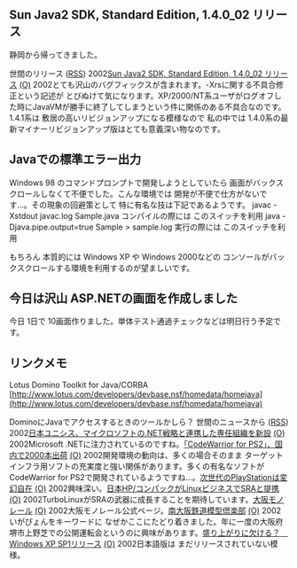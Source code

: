 ## Sun Java2 SDK, Standard Edition, 1.4.0_02 リリース

静岡から帰ってきました。







世間のリリース ([RSS](ig020912-release.xml)) 2002[Sun Java2 SDK, Standard Edition, 1.4.0_02 リリース](http://java.sun.com/j2se/1.4/download.html) [(O)](http://java.sun.com/j2se/1.4/download.html) 2002とても沢山のバグフィックスが含まれます。-Xrsに関する不具合修正という記述が とびぬけて気になります。XP/2000/NT系ユーザがログオフした時にJavaVMが勝手に終了してしまうという件に関係のある不具合なのです。1.4.1系は 敷居の高いリビジョンアップになる模様なので 私の中では 1.4.0系の最新マイナーリビジョンアップ版はとても意義深い物なのです。

## Javaでの標準エラー出力


Windows 98 のコマンドプロンプトで開発しようとしていたら 画面がバックスクロールしなくて不便でした。こんな環境では
開発が不便で仕方がないです…。その現象の回避策として 特に有名な技は下記であるようです。
javac -Xstdout javac.log Sample.java
  コンパイルの際には このスイッチを利用
  java -Djava.pipe.output=true Sample > sample.log
  実行の際には このスイッチを利用


もちろん 本質的には Windows XP や Windows 2000などの コンソールがバックスクロールする環境を利用するのが望ましいです。

## 今日は沢山 ASP.NETの画面を作成しました


今日 1日で 10画面作りました。単体テスト通過チェックなどは明日行う予定です。

## リンクメモ

Lotus Domino Toolkit for Java/CORBA
  [http://www.lotus.com/developers/devbase.nsf/homedata/homejava](http://www.lotus.com/developers/devbase.nsf/homedata/homejava)


DominoにJavaでアクセスするときのツールかしら？
世間のニュースから ([RSS](ig020912-news.xml)) 2002[日本ユニシス、マイクロソフトの.NET戦略と連携した専任組織を新設](http://www.computerworld.jp/contents/free/200209/20020909unisys.html) [(O)](http://www.computerworld.jp/contents/free/200209/20020909unisys.html) 2002Microsoft .NETに注力されているのですね。[「CodeWarrior for PS2」、国内で2000本出荷](http://www.zdnet.co.jp/news/0209/10/njbt_07.html) [(O)](http://www.zdnet.co.jp/news/0209/10/njbt_07.html) 2002開発環境の動向は、多くの場合そのまま ターゲットインフラ用ソフトの充実度と強い関係があります。多くの有名なソフトが CodeWarrior for PS2で開発されているようですね…。[次世代のPlayStationは変幻自在](http://www.zdnet.co.jp/news/0209/09/xert_ps3.html) [(O)](http://www.zdnet.co.jp/news/0209/09/xert_ps3.html) 2002興味深い。[日本HP/コンパックがLinuxビジネスでSRAと提携](http://biztech.nikkeibp.co.jp/wcs/leaf/CID/onair/biztech/comp/205832) [(O)](http://biztech.nikkeibp.co.jp/wcs/leaf/CID/onair/biztech/comp/205832) 2002TurboLinuxがSRAの武器に成長することを期待しています。[大阪モノレール](http://www.osaka-monorail.co.jp/) [(O)](http://www.osaka-monorail.co.jp/) 2002大阪モノレール公式ページ。[南大阪鉄道模型倶楽部](http://homepage3.nifty.com/SORC/index.html) [(O)](http://homepage3.nifty.com/SORC/index.html) 2002いがぴょんをキーワードに なぜかここにたどり着きました。年に一度の大阪府堺市上野芝での公開運転会というのに興味があります。[盛り上がりに欠ける？　Windows XP SP1リリース](http://www.zdnet.co.jp/news/0209/10/ne00_sp1.html) [(O)](http://www.zdnet.co.jp/news/0209/10/ne00_sp1.html) 2002日本語版は まだリリースされていない模様。